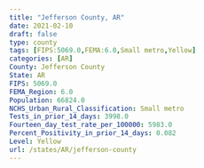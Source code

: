 ```yaml
---
title: "Jefferson County, AR"
date: 2021-02-10
draft: false
type: county
tags: [FIPS:5069.0,FEMA:6.0,Small metro,Yellow]
categories: [AR]
County: Jefferson County
State: AR
FIPS: 5069.0
FEMA_Region: 6.0
Population: 66824.0
NCHS_Urban_Rural_Classification: Small metro
Tests_in_prior_14_days: 3998.0
Fourteen_day_test_rate_per_100000: 5983.0
Percent_Positivity_in_prior_14_days: 0.082
Level: Yellow
url: /states/AR/jefferson-county
---
```



